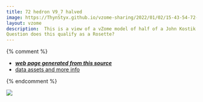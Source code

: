 ```yaml
---
title: 72 hedron V9_7 halved
image: https://ThynStyx.github.io/vzome-sharing/2022/01/02/15-43-54-72-hedron-V9_7-halved/72-hedron-V9_7-halved.png
layout: vzome
description:  This is a view of a vZome model of half of a John Kostik model of a 72 Hedron v9_7 
Question does this qualify as a Rosette?
---
```


{% comment %}
 - [***web page generated from this source***][post]
 - [data assets and more info][github]

[post]: <https://ThynStyx.github.io/vzome-sharing/2022/01/02/72-hedron-V9_7-halved-15-43-54.html>
[github]: <https://github.com/ThynStyx/vzome-sharing/tree/main/2022/01/02/15-43-54-72-hedron-V9_7-halved/>
{% endcomment %}
 


<vzome-viewer style="width: 100%; height: 65vh;"
       src="https://ThynStyx.github.io/vzome-sharing/2022/01/02/15-43-54-72-hedron-V9_7-halved/72-hedron-V9_7-halved.vZome" >
  <img src="https://ThynStyx.github.io/vzome-sharing/2022/01/02/15-43-54-72-hedron-V9_7-halved/72-hedron-V9_7-halved.png" />
</vzome-viewer>
